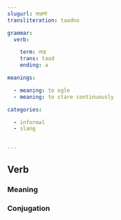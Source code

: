 ```yaml
---
slugurl: ताड़णो
transliteration: taadno

grammar: 
  verb:

    term: ताड़
    trans: taad
    ending: a

meanings:

  - meaning: to ogle
  - meaning: to stare continuously

categories:

  - informal
  - slang

  
---
```


## Verb

### Meaning

<meaning :meanings="meanings" ></meaning>

### Conjugation

<verb-conj :grammar="grammar"></verb-conj>
